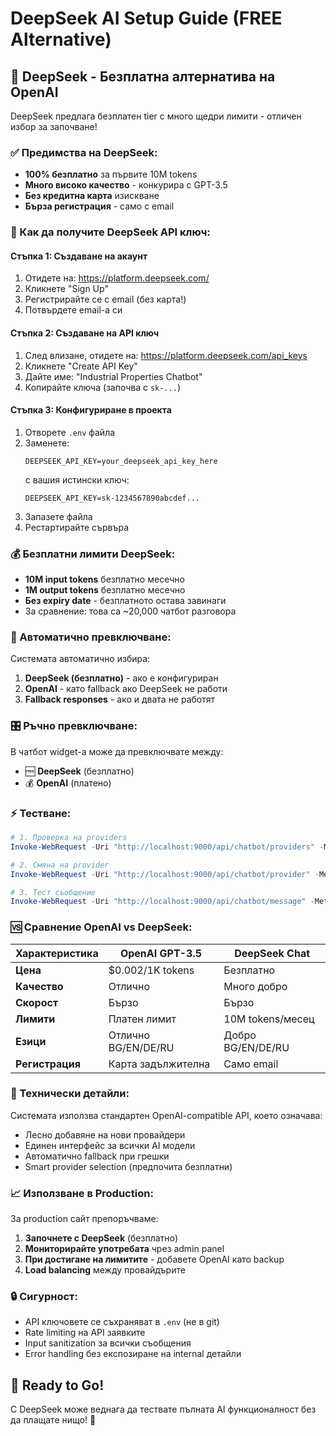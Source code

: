 # DeepSeek AI Setup Guide (FREE Alternative)

## 🎉 DeepSeek - Безплатна алтернатива на OpenAI

DeepSeek предлага безплатен tier с много щедри лимити - отличен избор за започване!

### ✅ Предимства на DeepSeek:
- **100% безплатно** за първите 10M tokens
- **Много високо качество** - конкурира с GPT-3.5
- **Без кредитна карта** изискване
- **Бърза регистрация** - само с email

### 🚀 Как да получите DeepSeek API ключ:

#### Стъпка 1: Създаване на акаунт
1. Отидете на: https://platform.deepseek.com/
2. Кликнете "Sign Up" 
3. Регистрирайте се с email (без карта!)
4. Потвърдете email-а си

#### Стъпка 2: Създаване на API ключ
1. След влизане, отидете на: https://platform.deepseek.com/api_keys
2. Кликнете "Create API Key"
3. Дайте име: "Industrial Properties Chatbot"
4. Копирайте ключа (започва с `sk-...`)

#### Стъпка 3: Конфигуриране в проекта
1. Отворете `.env` файла
2. Заменете:
   ```
   DEEPSEEK_API_KEY=your_deepseek_api_key_here
   ```
   с вашия истински ключ:
   ```
   DEEPSEEK_API_KEY=sk-1234567890abcdef...
   ```
3. Запазете файла
4. Рестартирайте сървъра

### 💰 Безплатни лимити DeepSeek:
- **10M input tokens** безплатно месечно
- **1M output tokens** безплатно месечно  
- **Без expiry date** - безплатното остава завинаги
- За сравнение: това са ~20,000 чатбот разговора

### 🔄 Автоматично превключване:
Системата автоматично избира:
1. **DeepSeek (безплатно)** - ако е конфигуриран
2. **OpenAI** - като fallback ако DeepSeek не работи
3. **Fallback responses** - ако и двата не работят

### 🎛️ Ръчно превключване:
В чатбот widget-а може да превключвате между:
- 🆓 **DeepSeek** (безплатно)
- 💰 **OpenAI** (платено)

### ⚡ Тестване:

```powershell
# 1. Проверка на providers
Invoke-WebRequest -Uri "http://localhost:9000/api/chatbot/providers" -Method GET

# 2. Смяна на provider
Invoke-WebRequest -Uri "http://localhost:9000/api/chatbot/provider" -Method POST -Body '{"provider":"deepseek"}' -ContentType "application/json"

# 3. Тест съобщение
Invoke-WebRequest -Uri "http://localhost:9000/api/chatbot/message" -Method POST -Body '{"message":"Търся склад в София до 100,000 евро","locale":"bg"}' -ContentType "application/json"
```

### 🆚 Сравнение OpenAI vs DeepSeek:

| Характеристика | OpenAI GPT-3.5 | DeepSeek Chat |
|---|---|---|
| **Цена** | $0.002/1K tokens | Безплатно |
| **Качество** | Отлично | Много добро |
| **Скорост** | Бързо | Бързо |
| **Лимити** | Платен лимит | 10M tokens/месец |
| **Езици** | Отлично BG/EN/DE/RU | Добро BG/EN/DE/RU |
| **Регистрация** | Карта задължителна | Само email |

### 🔧 Технически детайли:

Системата използва стандартен OpenAI-compatible API, което означава:
- Лесно добавяне на нови провайдери
- Единен интерфейс за всички AI модели
- Автоматично fallback при грешки
- Smart provider selection (предпочита безплатни)

### 📈 Използване в Production:

За production сайт препоръчваме:
1. **Започнете с DeepSeek** (безплатно)
2. **Мониторирайте употребата** чрез admin panel
3. **При достигане на лимитите** - добавете OpenAI като backup
4. **Load balancing** между провайдърите

### 🔒 Сигурност:

- API ключовете се съхраняват в `.env` (не в git)
- Rate limiting на API заявките
- Input sanitization за всички съобщения
- Error handling без експозиране на internal детайли

## 🎯 Ready to Go!

С DeepSeek може веднага да тествате пълната AI функционалност без да плащате нищо! 🚀
